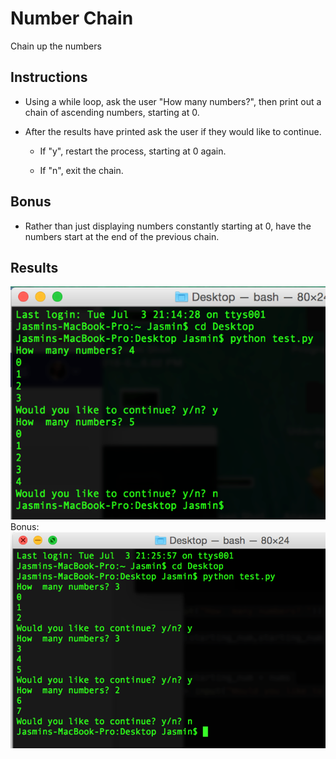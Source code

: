 # Number Chain

Chain up the numbers

## Instructions

* Using a while loop, ask the user "How many numbers?", then print out a chain of ascending numbers, starting at 0.

* After the results have printed ask the user if they would like to continue.

  * If "y", restart the process, starting at 0 again.

  * If "n", exit the chain.

## Bonus

* Rather than just displaying numbers constantly starting at 0, have the numbers start at the end of the previous chain.

## Results
![Alt text](Images/terminaloutput.png)
Bonus:
![Alt text](Images/terminaloutputbonus.png)